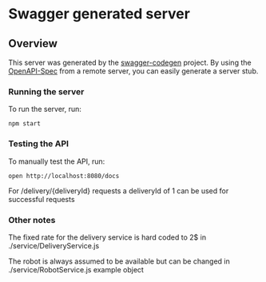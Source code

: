 # Swagger generated server

## Overview
This server was generated by the [swagger-codegen](https://github.com/swagger-api/swagger-codegen) project.  By using the [OpenAPI-Spec](https://github.com/OAI/OpenAPI-Specification) from a remote server, you can easily generate a server stub.

### Running the server
To run the server, run:

```
npm start
```

### Testing the API
To manually test the API, run:

```
open http://localhost:8080/docs
```

For /delivery/{deliveryId} requests a deliveryId of 1 can be used for successful requests


### Other notes
The fixed rate for the delivery service is hard coded to 2$ in ./service/DeliveryService.js

The robot is always assumed to be available but can be changed in ./service/RobotService.js example object
